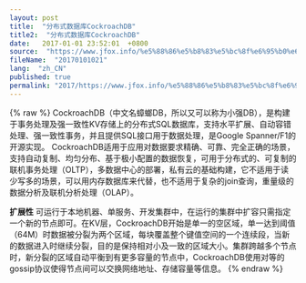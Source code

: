 ```yaml
---
layout: post
title:  "分布式数据库CockroachDB"
title2:  "分布式数据库CockroachDB"
date:   2017-01-01 23:52:01  +0800
source:  "https://www.jfox.info/%e5%88%86%e5%b8%83%e5%bc%8f%e6%95%b0%e6%8d%ae%e5%ba%93cockroachdb.html"
fileName:  "20170101021"
lang:  "zh_CN"
published: true
permalink: "2017/https://www.jfox.info/%e5%88%86%e5%b8%83%e5%bc%8f%e6%95%b0%e6%8d%ae%e5%ba%93cockroachdb.html"
---
```

{% raw %}
CockroachDB（中文名蟑螂DB，所以又可以称为小强DB），是构建于事务处理及强一致性KV存储上的分布式SQL数据库，支持水平扩展、自动容错处理、强一致性事务，并且提供SQL接口用于数据处理，是Google Spanner/F1的开源实现。
CockroachDB适用于应用对数据要求精确、可靠、完全正确的场景，支持自动复制、均匀分布、基于极小配置的数据恢复，可用于分布式的、可复制的联机事务处理（OLTP），多数据中心的部署，私有云的基础构建，它不适用于读少写多的场景，可以用内存数据库来代替，也不适用于复杂的join查询，重量级的数据分析及联机分析处理（OLAP）。

**扩展性**
可运行于本地机器、单服务、开发集群中，在运行的集群中扩容只需指定一个新的节点即可。在KV层，CockroachDB开始是单一的空区域，单一达到阈值（64M）时数据被分裂为两个区域，每块覆盖整个键值空间的一个连续段，当新的数据进入时继续分裂，目的是保持相对小及一致的区域大小。集群跨越多个节点时，新分裂的区域自动平衡到有更多容量的节点中，CockroachDB使用对等的gossip协议使得节点间可以交换网络地址、存储容量等信息。
{% endraw %}